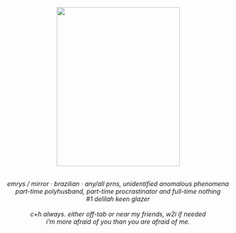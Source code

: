 <p align="center"><img src="https://64.media.tumblr.com/b356dfcbd1d7cf03ad6d75f85366ff20/22e10f5b8d581e5b-8a/s2048x3072/aef6801536d3df115b307392ef53d28836d5ac3b.jpg" class="fr-fic fr-dib fr-fil" width="277" height="356.828"></p>

<p align="center">
	<br><em>emrys / mirror &middot; brazilian &middot; any/all prns, unidentified anomalous phenomena<br>part-time polyhusband, part-time procrastinator and full-time nothing<br>#1 delilah keen glazer<br><br></em><em>c+h always. either off-tab or near my friends, w2i if needed</em>
	<br><em>i&#39;m more afraid of you than you are afraid of me.</em></p>
